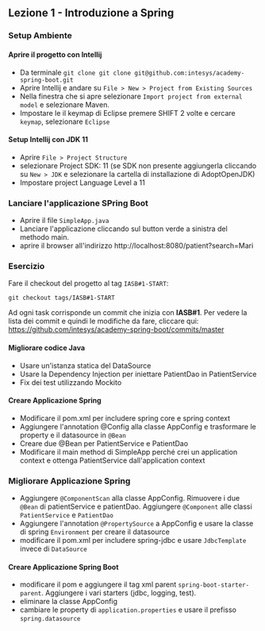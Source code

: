 ## Lezione 1 - Introduzione a Spring

### Setup Ambiente

#### Aprire il progetto con Intellij

- Da terminale `git clone git clone git@github.com:intesys/academy-spring-boot.git`
- Aprire Intellij e andare su `File > New > Project from Existing Sources`
- Nella finestra che si apre selezionare `Import project from external model` e selezionare Maven.
- Impostare le il keymap di Eclipse premere SHIFT 2 volte e cercare `keymap`, selezionare `Eclipse`

#### Setup Intellij con JDK 11

- Aprire `File > Project Structure` 
- selezionare Project SDK: 11 (se SDK non presente aggiungerla cliccando su `New > JDK` e selezionare la cartella di installazione di AdoptOpenJDK) 
- Impostare project Language Level a 11 

### Lanciare l'applicazione SPring Boot

- Aprire il file `SimpleApp.java`
- Lanciare l'applicazione cliccando sul button verde a sinistra del methodo main.
- aprire il browser all'indirizzo http://localhost:8080/patient?search=Mari

### Esercizio

Fare il checkout del progetto al tag `IASB#1-START`:

```
git checkout tags/IASB#1-START
```

Ad ogni task corrisponde un commit che inizia con **IASB#1**. Per vedere la lista dei commit e quindi le modifiche da fare, cliccare qui:
https://github.com/intesys/academy-spring-boot/commits/master

#### Migliorare codice Java
- Usare un'istanza statica del DataSource
- Usare la Dependency Injection per iniettare PatientDao in PatientService
- Fix dei test utilizzando Mockito

#### Creare Applicazione Spring
- Modificare il pom.xml per includere spring core e spring context
- Aggiungere l'annotation @Config alla classe AppConfig e trasformare le property e il datasource in `@Bean`
- Creare due @Bean per PatientService e PatientDao
- Modificare il main method di SimpleApp perché crei un application context e ottenga PatientService dall'application context

### Migliorare Applicazione Spring
- Aggiungere `@ComponentScan` alla classe AppConfig. Rimuovere i due `@Bean` di patientService e patientDao. Aggiungere `@Component` alle classi `PatientService` e `PatientDao`
- Aggiungere l'annotation `@PropertySource` a AppConfig e usare la classe di spring `Environment` per creare il datasource
- modificare il pom.xml per includere spring-jdbc e usare `JdbcTemplate` invece di `DataSource`


#### Creare Applicazione Spring Boot
- modificare il pom e aggiungere il tag xml parent `spring-boot-starter-parent`. Aggiungere i vari starters (jdbc, logging, test).
- eliminare la classe AppConfig
- cambiare le property di `application.properties` e usare il prefisso `spring.datasource`


